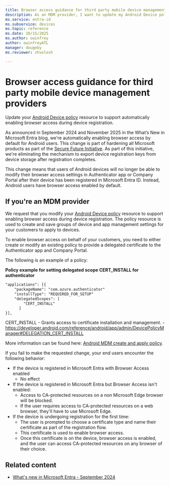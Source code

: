 ```yaml
---
title: Browser access guidance for third party mobile device management providers
description: As an MDM provider, I want to update my Android Device policy to enable browser access during device registration so that my customers can access CA-protected resources seamlessly.
ms.service: entra-id
ms.subservice: devices
ms.topic: reference
ms.date: 10/15/2025
ms.author: owinfrey
author: owinfreyATL
manager: dougeby
ms.reviewer: zhvolosh

---
```



# Browser access guidance for third party mobile device management providers

Update your [Android Device policy](https://developers.google.com/android/management/reference/rest/v1/enterprises.policies) resource to support automatically enabling browser access during device registration.

As announced in September 2024 and November 2025 in the What’s New in Microsoft Entra blog, we're automatically enabling browser access by default for Android users. This change is part of hardening all Microsoft products as part of the [Secure Future Initiative](https://www.microsoft.com/microsoft-cloud/resources/secure-future-initiative). As part of this initiative, we're eliminating the mechanism to export device registration keys from device storage after registration completes. 


This change means that users of Android devices will no longer be able to modify their browser access settings in Authenticator app or Company Portal after their device has been registered in Microsoft Entra ID. Instead, Android users have browser access enabled by default. 

## If you're an MDM provider


We request that you modify your [Android Device policy](https://developers.google.com/android/management/reference/rest/v1/enterprises.policies) resource to support enabling browser access during device registration. The policy resource is used to create and save groups of device and app management settings for your customers to apply to devices.

To enable browser access on behalf of your customers, you need to either create or modify an existing policy to provide a delegated certificate to the Authenticator app and Company Portal. 

The following is an example of a policy: 

**Policy example for setting delegated scope CERT_INSTALL for authenticator**


```html
"applications": [{
    "packageName": "com.azure.authenticator"
    "installType": "REQUIRED_FOR_SETUP"
    "delegatedScopes": [
        "CERT_INSTALL"
      ]   
}],
```

CERT_INSTALL - Grants access to certificate installation and management. - https://developer.android.com/reference/android/app/admin/DevicePolicyManager#DELEGATION_CERT_INSTALL


More information can be found here: [Android MDM create and apply policy](https://microsoft.sharepoint-df.com/:w:/t/AzureADDevices/EUBvQT-nqK1GhgrNwoOsUbYBUfCGH0uZM7bLQBPS56bggw?e=UvUuF0).


If you fail to make the requested change, your end users encounter the following behavior: 

-	If the device is registered in Microsoft Entra with Browser Access enabled
    - No effect 
-	If the device is registered in Microsoft Entra but Browser Access isn't enabled: 
    - Access to CA-protected resources on a non Microsoft Edge browser will be blocked.
    - If the user requires access to CA-protected resources on a web browser, they'll have to use Microsoft Edge. 
-	If the device is undergoing registration for the first time: 
    - The user is prompted to choose a certificate type and name their certificate as part of the registration flow. 
    - This certificate is used to enable browser access. 
    - Once this certificate is on the device, browser access is enabled, and the user can access CA-protected resources on any browser of their choice. 






## Related content

- [What's new in Microsoft Entra - September 2024](https://techcommunity.microsoft.com/blog/microsoft-entra-blog/whats-new-in-microsoft-entra---september-2024/4253153)

